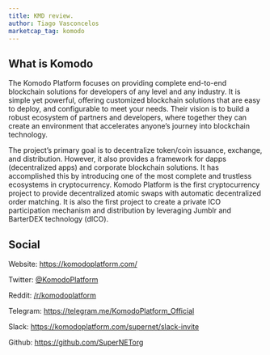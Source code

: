 ```yaml
---
title: KMD review.
author: Tiago Vasconcelos
marketcap_tag: komodo
---
```


## What is Komodo
The Komodo Platform focuses on providing complete end-to-end blockchain solutions for developers of any level and any industry. It is simple yet powerful, offering customized blockchain solutions that are easy to deploy, and configurable to meet your needs. Their vision is to build a robust ecosystem of partners and developers, where together they can create an environment that accelerates anyone’s journey into blockchain technology.

The project’s primary goal is to decentralize token/coin issuance, exchange, and distribution. However, it also provides a framework for dapps (decentralized apps) and corporate blockchain solutions. It has accomplished this by introducing one of the most complete and trustless ecosystems in cryptocurrency. Komodo Platform is the first cryptocurrency project to provide decentralized atomic swaps with automatic decentralized order matching.
It is also the first project to create a private ICO participation mechanism and distribution by leveraging Jumblr and BarterDEX technology (dICO).

## Social
Website: https://komodoplatform.com/

Twitter: [@KomodoPlatform](https://twitter.com/KomodoPlatform)

Reddit: [/r/komodoplatform](https://www.reddit.com/r/komodoplatform)

Telegram: https://telegram.me/KomodoPlatform_Official

Slack: https://komodoplatform.com/supernet/slack-invite

Github: https://github.com/SuperNETorg

